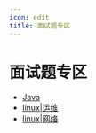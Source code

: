```yaml
---
icon: edit
title: 面试题专区
---
```


# 面试题专区

- [Java](./interview.md)
- [linux|运维](./linux.md)
- [linux|网络](./network.md)

